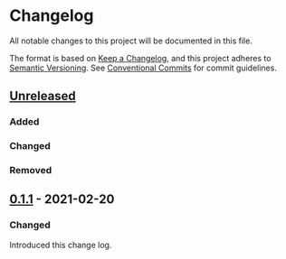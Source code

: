 <!-- markdownlint-disable MD024 -->

# Changelog

All notable changes to this project will be documented in this file.

The format is based on [Keep a Changelog](https://keepachangelog.com/en/1.0.0/),
and this project adheres to [Semantic Versioning](https://semver.org/spec/v2.0.0.html).
See [Conventional Commits](https://www.conventionalcommits.org/en/v1.0.0-beta.2/)
for commit guidelines.

## [Unreleased]

### Added

### Changed

### Removed

## [0.1.1] - 2021-02-20

### Changed

Introduced this change log.

[Unreleased]: https://github.com/sklampo/super-bash-bros/compare/v0.1.1...HEAD
[0.1.1]: https://github.com/sklampo/super-bash-bros/compare/v0.1.0...v0.1.1
